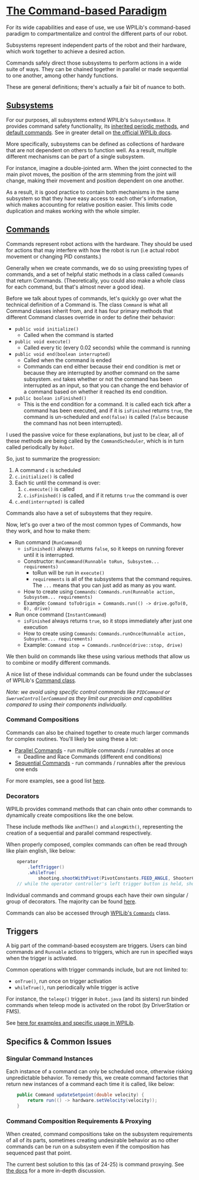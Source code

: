 # [The Command-based Paradigm](https://docs.wpilib.org/en/stable/docs/software/commandbased/what-is-command-based.html)

For its wide capabilities and ease of use, we use WPILib's command-based paradigm to compartmentalize and control the different parts of our robot.

Subsystems represent independent parts of the robot and their hardware, which work together to achieve a desired action.

Commands safely direct those subsystems to perform actions in a wide suite of ways. They can be chained together in parallel or made sequential to one another, among other handy functions.

These are general definitions; there's actually a fair bit of nuance to both.

## [Subsystems](https://docs.wpilib.org/en/stable/docs/software/commandbased/subsystems.html)

For our purposes, all subsystems extend WPILib's `SubsystemBase`. It provides command safety functionality, its [inherited periodic methods](https://docs.wpilib.org/en/stable/docs/software/commandbased/subsystems.html#periodic), and [default commands](https://docs.wpilib.org/en/stable/docs/software/commandbased/subsystems.html#default-commands). See in greater detail on [the official WPILib docs](https://docs.wpilib.org/en/stable/docs/software/commandbased/subsystems.html).

More specifically, subsystems can be defined as collections of hardware that are not dependent on others to function well. As a result, multiple different mechanisms can be part of a single subsystem.

For instance, imagine a double-jointed arm. When the joint connected to the main pivot moves, the position of the arm stemming from the joint will change, making their movement and position dependent on one another.

As a result, it is good practice to contain both mechanisms in the same subsystem so that they have easy access to each other's information, which makes accounting for relative position easier. This limits code duplication and makes working with the whole simpler.

## [Commands](https://docs.wpilib.org/en/stable/docs/software/commandbased/commands.html)

Commands represent robot actions with the hardware. They should be used for actions that may interfere with how the robot is run (i.e actual robot movement or changing PID constants.)

Generally when we create commands, we do so using preexisting types of commands, and a set of helpful static methods in a class called `Commands` that return Commands. (Theoretically, you could also make a whole class for each command, but that's almost never a good idea).

Before we talk about types of commands, let's quickly go over what the technical definition of a Command is. The class `Command` is what all Command classes inherit from, and it has four primary methods that different Command classes override in order to define their behavior:
- `public void initialize()`
	- Called when the command is started
- `public void execute()`
	- Called every tic (every 0.02 seconds) while the command is running
- `public void end(boolean interrupted)`
	- Called when the command is ended
	- Commands can end either because their end condition is met or because they are interrupted by another command on the same subsystem. `end` takes whether or not the command has been interrupted as an input, so that you can change the end behavior of a command based on whether it reached its end condition.
- `public boolean isFinished()`
	- This is the end condition for a command. It is called each tick after a command has been executed, and if it is `isFinished` returns `true`, the command is un-scheduled and `end(false)` is called (`false` because the command has not been interrupted).

I used the passive voice for these explanations, but just to be clear, all of these methods are being called by the `CommandScheduler`, which is in turn called periodically by `Robot`.

So, just to summarize the progression:
1. A command `c` is scheduled
2. `c.initialize()` is called
3. Each tic until the command is over:
	1. `c.execute()` is called
	2. `c.isFinished()` is called, and if it returns `true` the command is over
4. `c.end(interrupted)` is called

Commands also have a set of subsystems that they require.

Now, let's go over a two of the most common types of Commands, how they work, and how to make them:
- Run command (`RunCommand`)
	- `isFinished()` always returns `false`, so it keeps on running forever until it is interrupted.
	- Constructor: `RunCommand(Runnable toRun, Subsystem... requirements)`
		- toRun will be run in `execute()`
		- `requirements` is all of the subsystems that the command requires. The `...` means that you can just add as many as you want.
	- How to create using `Commands`: `Commands.run(Runnable action, Subsystem... requirements)`
	- Example: `Command toToOrigin = Commands.run(() -> drive.goTo(0, 0), drive)`
- Run once command (`InstantCommand`)
	- `isFinished` always returns `true`, so it stops immediately after just one execution
	- How to create using `Commands`: `Commands.runOnce(Runnable action, Subsystem... requirements)`
	- Example: `Command stop = Commands.runOnce(drive::stop, drive)`

We then build on commands like these using various methods that allow us to combine or modify different commands.

A nice list of these individual commands can be found under the subclasses of WPILib's [Command class](https://github.wpilib.org/allwpilib/docs/release/java/edu/wpi/first/wpilibj2/command/Command.html).

_Note: we avoid using specific control commands like `PIDCommand` or `SwerveControllerCommand` as they limit our precision and capabilities compared to using their components individually._

### Command Compositions

Commands can also be chained together to create much larger commands for complex routines. You'll likely be using these a lot:

- [Parallel Commands](https://docs.wpilib.org/en/stable/docs/software/commandbased/command-compositions.html#parallel) - run multiple commands / runnables at once
  - Deadline and Race Commands (different end conditions)
- [Sequential Commands](https://docs.wpilib.org/en/stable/docs/software/commandbased/command-compositions.html#sequence) - run commands / runnables after the previous one ends

For more examples, see a good list [here](https://docs.wpilib.org/en/stable/docs/software/commandbased/command-compositions.html#composition-types).

### Decorators

WPILib provides command methods that can chain onto other commands to dynamically create compositions like the one below.

These include methods like `andThen()` and `alongWith()`, representing the creation of a sequential and parallel command respectively.

When properly composed, complex commands can often be read through like plain english, like below:

```java
    operator
        .leftTrigger()
        .whileTrue(
            shooting.shootWithPivot(PivotConstants.FEED_ANGLE, ShooterConstants.DEFAULT_VELOCITY));
    // while the operator controller's left trigger button is held, shoot
```

Individual commands and command groups each have their own singular / group of decorators. The majority can be found [here](https://github.wpilib.org/allwpilib/docs/release/java/edu/wpi/first/wpilibj2/command/Command.html).

Commands can also be accessed through [WPILib's `Commands`](https://github.wpilib.org/allwpilib/docs/release/java/edu/wpi/first/wpilibj2/command/Commands.html) class.

## Triggers

A big part of the command-based ecosystem are triggers. Users can bind commands and `Runnable` actions to triggers, which are run in specified ways when the trigger is activated. 

Common operations with trigger commands include, but are not limited to:

- `onTrue()`, run once on trigger activation
- `whileTrue()`, run periodically while trigger is active

For instance, the `teleop()` trigger in `Robot.java` (and its sisters) run binded commands when teleop mode is activated on the robot (by DriverStation or FMS).

See [here for examples and specific usage in WPILib](https://docs.wpilib.org/en/stable/docs/software/commandbased/binding-commands-to-triggers.html).

## Specifics & Common Issues

### Singular Command Instances

Each instance of a command can only be scheduled once, otherwise risking unpredictable behavior. To remedy this, we create command factories that return new instances of a command each time it is called, like below:

```java
    public Command updateSetpoint(double velocity) {
        return run(() -> hardware.setVelocity(velocity));
    }
```

### Command Composition Requirements & Proxying

When created, command compositions take on the subsystem requirements of all of its parts, sometimes creating undesirable behavior as no other commands can be run on a subsystem even if the composition has sequenced past that point.

The current best solution to this (as of 24-25) is command proxying. See [the docs](https://docs.wpilib.org/en/stable/docs/software/commandbased/command-compositions.html#scheduling-other-commands) for a more in-depth discussion.